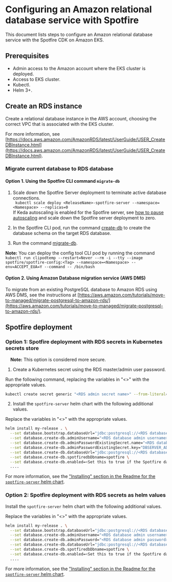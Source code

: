 
# Configuring an Amazon relational database service with Spotfire

This document lists steps to configure an Amazon relational database service with the Spotfire CDK on Amazon EKS.

## Prerequisites
- Admin access to the Amazon account where the EKS cluster is deployed.
- Access to EKS cluster.
- Kubectl.
- Helm 3+.


## Create an RDS instance
Create a relational database instance in the AWS account, choosing the correct VPC that is associated with the EKS cluster.<br/>

For more information, see [https://docs.aws.amazon.com/AmazonRDS/latest/UserGuide/USER_CreateDBInstance.html](https://docs.aws.amazon.com/AmazonRDS/latest/UserGuide/USER_CreateDBInstance.html).

### Migrate current database to RDS database
#### Option 1. Using the Spotfire CLI command `migrate-db`

1. Scale down the Spotfire Server deployment to terminate active database connections.<br/>``` kubectl scale deploy <ReleaseName>-spotfire-server --namespace=<Namespace> --replicas=0```<br/>
   If Keda autoscaling is enabled for the Spotfire server, see [how to pause autoscaling](https://keda.sh/docs/2.13/concepts/scaling-deployments/#pause-autoscaling) and scale down the Spotfire server deployment to zero.

2. In the Spotfire CLI pod, run the command [create-db](https://docs.tibco.com/pub/spotfire_server/latest/doc/html/TIB_sfire_server_tsas_admin_help/server/topics/create-db.html) to create the database schema on the target RDS database. 

3. Run the command [migrate-db](https://docs.tibco.com/pub/spotfire_server/latest/doc/html/TIB_sfire_server_tsas_admin_help/server/topics/migrate-db.html).

<b>Note:</b> You can deploy the config tool CLI pod by running the command<br/>```kubectl run clipodtemp --restart=Never --rm -i --tty --image spotfire/spotfire-config:<Tag> --namespace=<Namespace> --env=ACCEPT_EUA=Y --command -- /bin/bash```

#### Option 2. Using Amazon Database migration service (AWS DMS)
To migrate from an existing PostgreSQL database to Amazon RDS using AWS DMS, see the instructions at [https://aws.amazon.com/tutorials/move-to-managed/migrate-postgresql-to-amazon-rds/](https://aws.amazon.com/tutorials/move-to-managed/migrate-postgresql-to-amazon-rds/).

## Spotfire deployment

### Option 1: Spotfire deployment with RDS secrets in Kubernetes secrets store
&nbsp;&nbsp;&nbsp;&nbsp;<b>Note:</b> This option is considered more secure.

1. Create a Kubernetes secret using the RDS master/admin user password.

Run the following command, replacing the variables in "<>" with the appropriate values.
```bash
kubectl create secret generic "<RDS admin secret name>" --from-literal=DBSERVER_ADMIN_PASSWORD=<RDS master/admin password>
```


2. Install the `spotfire-server` helm chart with the following additional values. 

Replace the variables in "<>" with the appropriate values.
```bash
helm install my-release . \
  --set database.bootstrap.databaseUrl="jdbc:postgresql://<RDS database instance endpoint>:<port>/spotfire" \
  --set database.create-db.adminUsername="<RDS database admin username>" \
  --set database.create-db.adminPasswordExistingSecret.name="<RDS database admin secret name>" \
  --set database.create-db.adminPasswordExistingSecret.key="DBSERVER_ADMIN_PASSWORD" \
  --set database.create-db.databaseUrl="jdbc:postgresql://<RDS database instance endpoint>:<port>/" \
  --set database.create-db.spotfiredbDbname=spotfire \
  --set database.create-db.enabled=<Set this to true if the Spotfire database is not created yet and you want to create it. Set this to false if the Spotfire database is migrated and is already created.> \
  ....

```
For more information, see the ["Installing" section in the Readme for the `spotfire-server` helm chart](../../../helm/charts/spotfire-server/README.md#installing).


### Option 2: Spotfire deployment with RDS secrets as helm values

Install the `spotfire-server` helm chart with the following additional values.

Replace the variables in "<>" with the appropriate values.
```bash
helm install my-release . \
  --set database.bootstrap.databaseUrl="jdbc:postgresql://<RDS database instance endpoint>:<port>/spotfire" \
  --set database.create-db.adminUsername="<RDS database admin username>" \
  --set database.create-db.adminPassword="<RDS database admin password>" \
  --set database.create-db.databaseUrl="jdbc:postgresql://<RDS database instance endpoint>:<port>/" \
  --set database.create-db.spotfiredbDbname=spotfire \
  --set database.create-db.enabled=<Set this to true if the Spotfire database is not created yet and you want to create it. Set this to false if the Spotfire database is migrated and is already created.> \
  ....
```

For more information, see the ["Installing" section in the Readme for the `spotfire-server` helm chart](../../../helm/charts/spotfire-server/README.md#installing).
